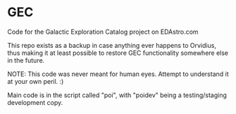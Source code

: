 # GEC
Code for the Galactic Exploration Catalog project on EDAstro.com

This repo exists as a backup in case anything ever happens to Orvidius, thus making it at least possible to restore GEC functionality somewhere else in the future.

NOTE: This code was never meant for human eyes. Attempt to understand it at your own peril. :)


Main code is in the script called "poi", with "poidev" being a testing/staging development copy.

